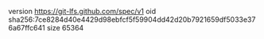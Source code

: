 version https://git-lfs.github.com/spec/v1
oid sha256:7ce8284d40e4429d98ebfcf5f59904dd42d20b7921659df5033e376a67ffc641
size 65364
